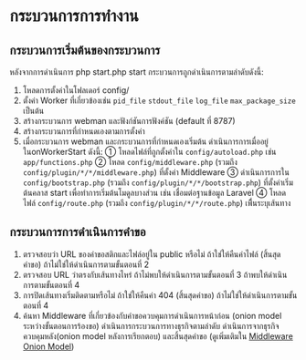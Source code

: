 # กระบวนการการทำงาน

## กระบวนการเริ่มต้นของกระบวนการ

หลังจากการดำเนินการ php start.php start กระบวนการถูกดำเนินการตามลำดับดังนี้:

1. โหลดการตั้งค่าในโฟลเดอร์ config/
2. ตั้งค่า Worker ที่เกี่ยวข้องเช่น `pid_file` `stdout_file` `log_file` `max_package_size` เป็นต้น
3. สร้างกระบวนการ webman และฟังก์ชันการฟังค์ชัน (default ที่ 8787)
4. สร้างกระบวนการที่กำหนดเองตามการตั้งค่า
5. เมื่อกระบวนการ webman และกระบวนการที่กำหนดเองเริ่มต้น ดำเนินการการเมื่ออยู่ในonWorkerStart ดังนี้:
   ① โหลดไฟล์ที่ถูกตั้งค่าใน `config/autoload.php` เช่น `app/functions.php`
   ② โหลด `config/middleware.php` (รวมถึง `config/plugin/*/*/middleware.php`) ที่ตั้งค่า Middleware
   ③ ดำเนินการการใน `config/bootstrap.php` (รวมถึง `config/plugin/*/*/bootstrap.php`) ที่ตั้งค่าเริ่มต้นคลาส start เพื่อทำการเริ่มต้นโมดูลบางส่วน เช่น เชื่อมต่อฐานข้อมูล Laravel
   ④ โหลดไฟล์ `config/route.php` (รวมถึง `config/plugin/*/*/route.php`) เพื่ินระบุเส้นทาง

## กระบวนการการดำเนินการคำขอ
1. ตรวจสอบว่า URL ของคำขอสติกและไฟล์อยู่ใน public หรือไม่ ถ้าใช่ให้คืนค่าไฟล์ (สิ้นสุดคำขอ) ถ้าไม่ใช่ให้ดำเนินการตามขั้นตอนที่ 2
2. ตรวจสอบ URL ว่าตรงกับเส้นทางไหร่ ถ้าไม่พบให้ดำเนินการตามขั้นตอนที่ 3 ถ้าพบให้ดำเนินการตามขั้นตอนที่ 4
3. การปิดเส้นทางเริ่มติดตามหรือไม่ ถ้าใช่ให้คืนค่า 404 (สิ้นสุดคำขอ) ถ้าไม่ใช่ให้ดำเนินการตามขั้นตอนที่ 4
4. ค้นหา Middleware ที่เกี่ยวข้องกับคำขอควบคุมการดำเนินการหน้าก่อน (onion model ระหว่างขั้นตอนการร้องขอ) ดำเนินการกระบวนการทางธุรกิจตามลำดับ ดำเนินการจากธุรกิจควบคุมหลัง(onion model หลังการเรียกตอบ) และสิ้นสุดคำขอ (ดูเพิ่มเติมใน [Middleware Onion Model](https://www.workerman.net/doc/webman/middleware.html#%E4%B8%AD%E9%97%B4%E4%BB%B6%E6%B4%8B%E8%91%B1%E6%A8%A1%E5%9E%8B))
